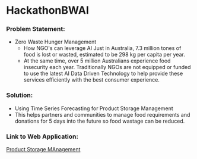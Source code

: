 # HackathonBWAI

### Problem Statement:
- Zero Waste Hunger Management
  - How NGO's can leverage AI Just in Australia, 7.3 million tones of food is lost or wasted, estimated to be 298 kg per capita per year. 
  - At the same time, over 5 million Australians experience food insecurity each year. Traditionally NGOs are not equipped or funded to use the latest AI Data Driven Technology
    to help provide these services efficiently with the best consumer experience.

### Solution:
- Using Time Series Forecasting for Product Storage Management 
- This helps partners and communities to manage food requirements and donations for 5 days into the future so food wastage can be reduced.

### Link to Web Application:

[Product Storage MAnagement](https://share.streamlit.io/the19thpirate/hackathonbwai/main/model.py)
